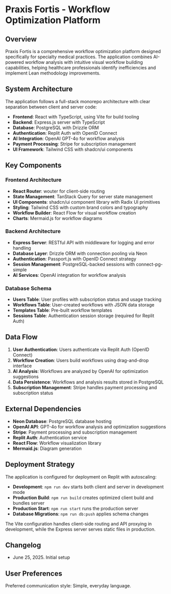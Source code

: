 # Praxis Fortis - Workflow Optimization Platform

## Overview

Praxis Fortis is a comprehensive workflow optimization platform designed specifically for specialty medical practices. The application combines AI-powered workflow analysis with intuitive visual workflow building capabilities, helping healthcare professionals identify inefficiencies and implement Lean methodology improvements.

## System Architecture

The application follows a full-stack monorepo architecture with clear separation between client and server code:

- **Frontend**: React with TypeScript, using Vite for build tooling
- **Backend**: Express.js server with TypeScript
- **Database**: PostgreSQL with Drizzle ORM
- **Authentication**: Replit Auth with OpenID Connect
- **AI Integration**: OpenAI GPT-4o for workflow analysis
- **Payment Processing**: Stripe for subscription management
- **UI Framework**: Tailwind CSS with shadcn/ui components

## Key Components

### Frontend Architecture
- **React Router**: wouter for client-side routing
- **State Management**: TanStack Query for server state management
- **UI Components**: shadcn/ui component library with Radix UI primitives
- **Styling**: Tailwind CSS with custom brand colors and typography
- **Workflow Builder**: React Flow for visual workflow creation
- **Charts**: Mermaid.js for workflow diagrams

### Backend Architecture
- **Express Server**: RESTful API with middleware for logging and error handling
- **Database Layer**: Drizzle ORM with connection pooling via Neon
- **Authentication**: Passport.js with OpenID Connect strategy
- **Session Management**: PostgreSQL-backed sessions with connect-pg-simple
- **AI Services**: OpenAI integration for workflow analysis

### Database Schema
- **Users Table**: User profiles with subscription status and usage tracking
- **Workflows Table**: User-created workflows with JSON data storage
- **Templates Table**: Pre-built workflow templates
- **Sessions Table**: Authentication session storage (required for Replit Auth)

## Data Flow

1. **User Authentication**: Users authenticate via Replit Auth (OpenID Connect)
2. **Workflow Creation**: Users build workflows using drag-and-drop interface
3. **AI Analysis**: Workflows are analyzed by OpenAI for optimization suggestions
4. **Data Persistence**: Workflows and analysis results stored in PostgreSQL
5. **Subscription Management**: Stripe handles payment processing and subscription status

## External Dependencies

- **Neon Database**: PostgreSQL database hosting
- **OpenAI API**: GPT-4o for workflow analysis and optimization suggestions
- **Stripe**: Payment processing and subscription management
- **Replit Auth**: Authentication service
- **React Flow**: Workflow visualization library
- **Mermaid.js**: Diagram generation

## Deployment Strategy

The application is configured for deployment on Replit with autoscaling:

- **Development**: `npm run dev` starts both client and server in development mode
- **Production Build**: `npm run build` creates optimized client build and bundles server
- **Production Start**: `npm run start` runs the production server
- **Database Migrations**: `npm run db:push` applies schema changes

The Vite configuration handles client-side routing and API proxying in development, while the Express server serves static files in production.

## Changelog

- June 25, 2025. Initial setup

## User Preferences

Preferred communication style: Simple, everyday language.